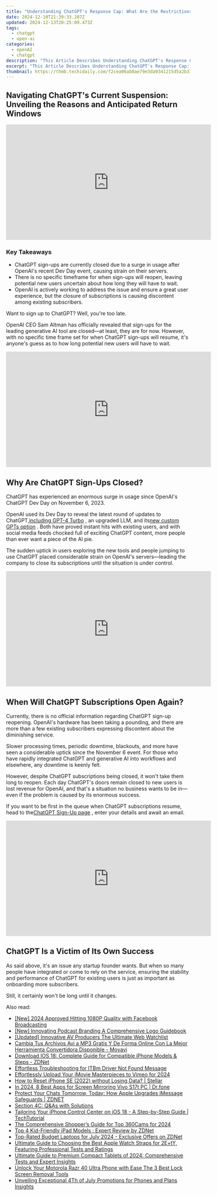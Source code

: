 ```yaml
---
title: "Understanding ChatGPT's Response Cap: What Are the Restrictions on Tokens Used?"
date: 2024-12-10T21:39:33.207Z
updated: 2024-12-13T20:25:09.473Z
tags:
  - chatgpt
  - open-ai
categories:
  - openAI
  - chatgpt
description: "This Article Describes Understanding ChatGPT's Response Cap: What Are the Restrictions on Tokens Used?"
excerpt: "This Article Describes Understanding ChatGPT's Response Cap: What Are the Restrictions on Tokens Used?"
thumbnail: https://thmb.techidaily.com/f2cea06ab8ae79e3da9341215d5a2b3791081a5d0d2f702dc7f4ecb1fa023ae2.jpg
---
```


## Navigating ChatGPT's Current Suspension: Unveiling the Reasons and Anticipated Return Windows

<!-- affiliate ads begin -->
<iframe width="560" height="315" src="https://www.youtube.com/embed/MmTJlcwgyrQ?si=x3hba82M0tT57fj7" title="YouTube video player" frameborder="0" allow="accelerometer; autoplay; clipboard-write; encrypted-media; gyroscope; picture-in-picture; web-share" referrerpolicy="strict-origin-when-cross-origin" allowfullscreen></iframe>
<!-- affiliate ads end -->

### Key Takeaways

* ChatGPT sign-ups are currently closed due to a surge in usage after OpenAI's recent Dev Day event, causing strain on their servers.
* There is no specific timeframe for when sign-ups will reopen, leaving potential new users uncertain about how long they will have to wait.
* OpenAI is actively working to address the issue and ensure a great user experience, but the closure of subscriptions is causing discontent among existing subscribers.

Want to sign up to ChatGPT? Well, you're too late.

 OpenAI CEO Sam Altman has officially revealed that sign-ups for the leading generative AI tool are closed—at least, they are for now. However, with no specific time frame set for when ChatGPT sign-ups will resume, it's anyone's guess as to how long potential new users will have to wait.

<!-- affiliate ads begin -->
<iframe width="560" height="315" src="https://www.youtube.com/embed/HSFNIAYChbA?si=4TIlsUrYmY5vP2il" title="YouTube video player" frameborder="0" allow="accelerometer; autoplay; clipboard-write; encrypted-media; gyroscope; picture-in-picture; web-share" referrerpolicy="strict-origin-when-cross-origin" allowfullscreen></iframe>
<!-- affiliate ads end -->

## Why Are ChatGPT Sign-Ups Closed?

 ChatGPT has experienced an enormous surge in usage since OpenAI's ChatGPT Dev Day on November 6, 2023.

 OpenAI used its Dev Day to reveal the latest round of updates to ChatGPT,[including GPT-4 Turbo](https://www.makeuseof.com/chatgpts-latest-update-explained/) , an upgraded LLM, and its[new custom GPTs option](https://www.makeuseof.com/how-use-create-a-gpt-to-create-a-customized-version-of-chatgpt/) . Both have proved instant hits with existing users, and with social media feeds chocked full of exciting ChatGPT content, more people than ever want a piece of the AI pie.

 The sudden uptick in users exploring the new tools and people jumping to use ChatGPT placed considerable strain on OpenAI's servers—leading the company to close its subscriptions until the situation is under control.

<!-- affiliate ads begin -->
<iframe width="560" height="315" src="https://www.youtube.com/embed/pGHmqD53gc8?si=ymgHIB6Aa7_MoUUf" title="YouTube video player" frameborder="0" allow="accelerometer; autoplay; clipboard-write; encrypted-media; gyroscope; picture-in-picture; web-share" referrerpolicy="strict-origin-when-cross-origin" allowfullscreen></iframe>
<!-- affiliate ads end -->

## When Will ChatGPT Subscriptions Open Again?

 Currently, there is no official information regarding ChatGPT sign-up reopening. OpenAI's hardware has been taking a pounding, and there are more than a few existing subscribers expressing discontent about the diminishing service.

 Slower processing times, periodic downtime, blackouts, and more have seen a considerable uptick since the November 6 event. For those who have rapidly integrated ChatGPT and generative AI into workflows and elsewhere, any downtime is keenly felt.

 However, despite ChatGPT subscriptions being closed, it won't take them long to reopen. Each day ChatGPT's doors remain closed to new users is lost revenue for OpenAI, and that's a situation no business wants to be in—even if the problem is caused by its enormous success.

 If you want to be first in the queue when ChatGPT subscriptions resume, head to the[ChatGPT Sign-Up page](https://chat.openai.com/auth/login?ref=upstract.com) , enter your details and await an email.

<!-- affiliate ads begin -->
<iframe width="560" height="315" src="https://www.youtube.com/embed/JNxZ4Z6BVCg?si=522oz1OPSQDhNYWT" title="YouTube video player" frameborder="0" allow="accelerometer; autoplay; clipboard-write; encrypted-media; gyroscope; picture-in-picture; web-share" referrerpolicy="strict-origin-when-cross-origin" allowfullscreen></iframe>
<!-- affiliate ads end -->

## ChatGPT Is a Victim of Its Own Success

 As said above, it's an issue any startup founder wants. But when so many people have integrated or come to rely on the service, ensuring the stability and performance of ChatGPT for existing users is just as important as onboarding more subscribers.

Still, it certainly won't be long until it changes.

<ins class="adsbygoogle"
     style="display:block"
     data-ad-format="autorelaxed"
     data-ad-client="ca-pub-7571918770474297"
     data-ad-slot="1223367746"></ins>

<ins class="adsbygoogle"
     style="display:block"
     data-ad-client="ca-pub-7571918770474297"
     data-ad-slot="8358498916"
     data-ad-format="auto"
     data-full-width-responsive="true"></ins>

<span class="atpl-alsoreadstyle">Also read:</span>
<div><ul>
<li><a href="https://facebook-video-content.techidaily.com/new-2024-approved-hitting-1080p-quality-with-facebook-broadcasting/"><u>[New] 2024 Approved Hitting 1080P Quality with Facebook Broadcasting</u></a></li>
<li><a href="https://some-knowledge.techidaily.com/new-innovating-podcast-branding-a-comprehensive-logo-guidebook/"><u>[New] Innovating Podcast Branding A Comprehensive Logo Guidebook</u></a></li>
<li><a href="https://fox-http.techidaily.com/updated-innovative-av-producers-the-ultimate-web-watchlist/"><u>[Updated] Innovative AV Producers The Ultimate Web Watchlist</u></a></li>
<li><a href="https://tech-savvy.techidaily.com/cambia-tus-archivos-avi-a-mp3-gratis-y-de-forma-online-con-la-mejor-herramienta-convertidora-disponible-movavi/"><u>Cambia Tus Archivos Avi a MP3 Gratis Y De Forma Online Con La Mejor Herramienta Convertidora Disponible - Movavi</u></a></li>
<li><a href="https://tech-haven.techidaily.com/download-ios-18-complete-guide-for-compatible-iphone-models-and-steps-zdnet/"><u>Download IOS 18: Complete Guide for Compatible iPhone Models & Steps - ZDNet</u></a></li>
<li><a href="https://driver-error.techidaily.com/effortless-troubleshooting-for-itbm-driver-not-found-message/"><u>Effortless Troubleshooting for ITBm Driver Not Found Message</u></a></li>
<li><a href="https://vimeo-videos.techidaily.com/effortlessly-upload-your-imovie-masterpieces-to-vimeo-for-2024/"><u>Effortlessly Upload Your iMovie Masterpieces to Vimeo for 2024</u></a></li>
<li><a href="https://blog-min.techidaily.com/how-to-reset-iphone-se-2022-without-losing-data-stellar-by-stellar-data-recovery-ios-iphone-data-recovery/"><u>How to Reset iPhone SE (2022) without Losing Data? | Stellar</u></a></li>
<li><a href="https://screen-mirror.techidaily.com/in-2024-8-best-apps-for-screen-mirroring-vivo-s17t-pc-drfone-by-drfone-android/"><u>In 2024, 8 Best Apps for Screen Mirroring Vivo S17t PC | Dr.fone</u></a></li>
<li><a href="https://tech-haven.techidaily.com/protect-your-chats-tomorrow-today-how-apple-upgrades-imessage-safeguards-zdnet/"><u>Protect Your Chats Tomorrow, Today: How Apple Upgrades iMessage Safeguards | ZDNET</u></a></li>
<li><a href="https://tech-haven.techidaily.com/section-4c-qandas-with-solutions/"><u>Section 4C: Q&As with Solutions</u></a></li>
<li><a href="https://tech-haven.techidaily.com/tailoring-your-iphone-control-center-on-ios-18-a-step-by-step-guide-techtutorial/"><u>Tailoring Your iPhone Control Center on iOS 18 - A Step-by-Step Guide | TechTutorial</u></a></li>
<li><a href="https://some-guidance.techidaily.com/the-comprehensive-shoppers-guide-for-top-360cams-for-2024/"><u>The Comprehensive Shopper’s Guide for Top 360Cams for 2024</u></a></li>
<li><a href="https://tech-haven.techidaily.com/top-4-kid-friendly-ipad-models-expert-review-by-zdnet/"><u>Top 4 Kid-Friendly iPad Models : Expert Review by ZDNet</u></a></li>
<li><a href="https://tech-haven.techidaily.com/top-rated-budget-laptops-for-july-2024-exclusive-offers-on-zdnet/"><u>Top-Rated Budget Laptops for July 2024 - Exclusive Offers on ZDNet</u></a></li>
<li><a href="https://tech-haven.techidaily.com/ultimate-guide-to-choosing-the-best-apple-watch-straps-for-2eplusty-featuring-professional-tests-and-ratings/"><u>Ultimate Guide to Choosing the Best Apple Watch Straps for 2E+tY, Featuring Professional Tests and Ratings</u></a></li>
<li><a href="https://tech-haven.techidaily.com/ultimate-guide-to-premium-compact-tablets-of-2024-comprehensive-tests-and-expert-insights/"><u>Ultimate Guide to Premium Compact Tablets of 2024: Comprehensive Tests and Expert Insights</u></a></li>
<li><a href="https://android-unlock.techidaily.com/unlock-your-motorola-razr-40-ultra-phone-with-ease-the-3-best-lock-screen-removal-tools-by-drfone-android/"><u>Unlock Your Motorola Razr 40 Ultra Phone with Ease The 3 Best Lock Screen Removal Tools</u></a></li>
<li><a href="https://tech-haven.techidaily.com/unveiling-exceptional-4th-of-july-promotions-for-phones-and-plans-insights/"><u>Unveiling Exceptional 4Th of July Promotions for Phones and Plans Insights</u></a></li>
</ul></div>

